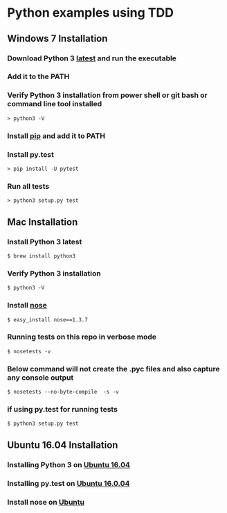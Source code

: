 # Python examples using TDD

## **Windows 7 Installation**

### Download **Python 3** [latest](https://www.python.org/downloads/) and run the executable

### Add it to the **PATH**

### Verify **Python 3** installation from power shell or git bash or command line tool installed
```
> python3 -V
```

### Install [pip](https://pip.pypa.io/en/stable/installing/) and add it to **PATH**

### Install **py.test** 
```
> pip install -U pytest
```

### Run all tests
```
> python3 setup.py test
```

## **Mac Installation**

### Install **Python 3** latest
```
$ brew install python3
```

### Verify **Python 3** installation
```
$ python3 -V
```

### Install **[nose](https://nose.readthedocs.io/en/latest/)**
```
$ easy_install nose==1.3.7
```

### Running tests on this repo in verbose mode
```
$ nosetests -v
```
### Below command will **not** create the **.pyc** files and also capture any console output
```
$ nosetests --no-byte-compile  -s -v
```

### if using **py.test** for running tests
```
$ python3 setup.py test
```

## **Ubuntu 16.04 Installation**

### Installing **Python 3** on [Ubuntu 16.04](https://www.digitalocean.com/community/tutorials/how-to-install-python-3-and-set-up-a-local-programming-environment-on-ubuntu-16-04)

### Installing **py.test** on [Ubuntu 16.0.04](https://docs.pytest.org/en/latest/getting-started.html)

### Install **nose** on [Ubuntu](https://nose.readthedocs.io/en/latest/)